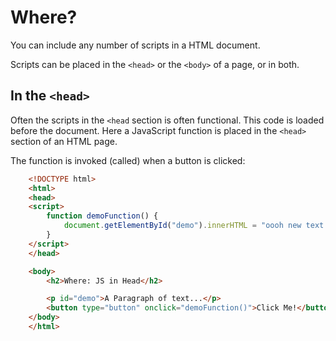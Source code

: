 # Where?
You can include any number of scripts in a HTML document.

Scripts can be placed in the `<head>` or the `<body>` of a page, or in both.

## In the `<head>`
Often the scripts in the `<head` section is often functional. This code is loaded before the document. Here a JavaScript function is placed in the `<head>` section of an HTML page.

The function is invoked (called) when a button is clicked:

```html
    <!DOCTYPE html>
    <html>
    <head>
    <script>
        function demoFunction() {
            document.getElementById("demo").innerHTML = "oooh new text!";
        }
    </script>
    </head>

    <body>
        <h2>Where: JS in Head</h2>

        <p id="demo">A Paragraph of text...</p>
        <button type="button" onclick="demoFunction()">Click Me!</button>
    </body>
    </html>
```

